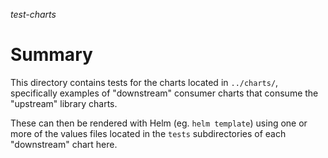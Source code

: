 *test-charts*

# Summary

This directory contains tests for the charts located in `../charts/`, specifically examples of "downstream" consumer charts that consume the "upstream" library charts.

These can then be rendered with Helm (eg. `helm template`) using one or more of the values files located in the `tests` subdirectories of each "downstream" chart here.
